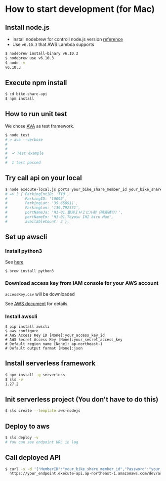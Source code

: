 # How to start development (for Mac)
## Install node.js
- Install nodebrew for controll node.js version [reference](https://qiita.com/sinmetal/items/154e81823f386279b33c)
- Use `v6.10.3` that AWS Lambda supports

```sh
$ nodebrew install-binary v6.10.3
$ nodebrew use v6.10.3
$ node -v
v6.10.3
```

## Execute npm install
```sh
$ cd bike-share-api
$ npm install
```

## How to run unit test
We chose [AVA](https://github.com/avajs/ava) as test framework.

```sh
$ node test
# > ava --verbose
#
#
#  ✔ Test example
#
#  1 test passed
```


## Try call api on your local
```sh
$ node execute-local.js ports your_bike_share_member_id your_bike_share_password 1
# => [ { ParkingEntID: 'TYO',
#        ParkingID: '10092',
#        ParkingLat: '35.658911',
#        ParkingLon: '139.792531',
#        portNameJa: 'H1-01.豊洲ＩＨＩビル前（晴海通り）',
#        portNameEn: 'H1-01.Toyosu IHI biru Mae',
#        availableCount: 3 },
```

## Set up awscli
### Install python3
See [here](https://qiita.com/7110/items/1aa5968022373e99ae28)

```
$ brew install python3
```

### Download access key from IAM console for your AWS account
`accessKey.csv` will be downloaded

See [AWS document](https://docs.aws.amazon.com/ja_jp/cli/latest/userguide/cli-install-macos.html) for details.

### Install awscli
```
$ pip install awscli
$ aws configure
# AWS Access Key ID [None]:your_access_key_id
# AWS Secret Access Key [None]:your_secret_access_key
# Default region name [None]: ap-northeast-1
# Default output format [None]:json
```

## Install serverless framework
```sh
$ npm install -g serverless
$ sls -v
1.27.2
```

## Init serverless project (You don't have to do this)
```sh
$ sls create --template aws-nodejs
```

## Deploy to aws
```sh
$ sls deploy -v
# You can see endpoint URL in log
```

## Call deployed API
```sh
$ curl -s -d '{"MemberID":"your_bike_share_member_id","Password":"your_bike_share_member_id"}' \
  https://your_endpoint.execute-api.ap-northeast-1.amazonaws.com/dev/areas/3/ports
```
